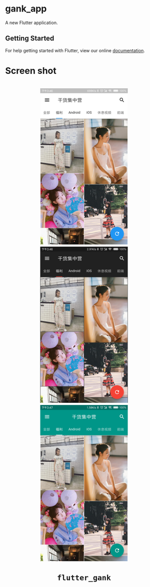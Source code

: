 # gank_app

A new Flutter application.

## Getting Started

For help getting started with Flutter, view our online
[documentation](https://flutter.io/).

# Screen shot
<h1 align="center">
<img src="/art/flutter_gank_1.png" width="280" height="498" alt="flutter_gank_1"/>
<img src="/art/flutter_gank_2.png" width="280" height="498" alt="flutter_gank_2"/>
<img src="/art/flutter_gank_3.png" width="280" height="498" alt="flutter_gank_3"/><br/>

    flutter_gank
</h1>